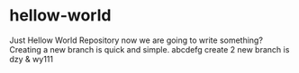 # hellow-world
Just Hellow World Repository
now we are going to write something?
Creating a new branch is quick and simple.
abcdefg
create 2 new branch is dzy & wy111
